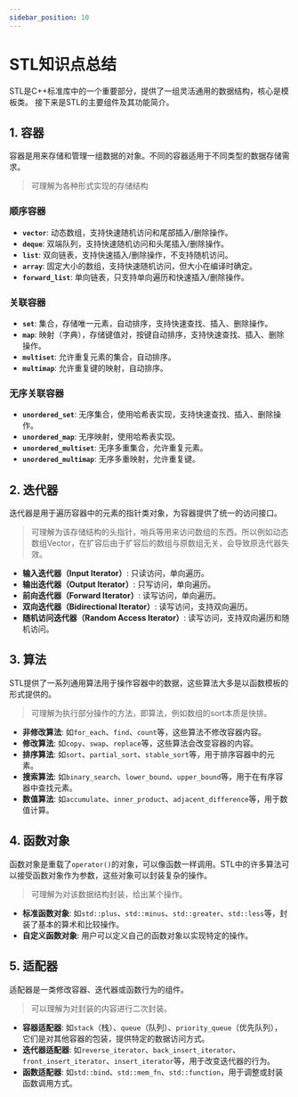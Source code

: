 ```yaml
---
sidebar_position: 10
---
```


# STL知识点总结

STL是C++标准库中的一个重要部分，提供了一组灵活通用的数据结构，核心是模板类。
接下来是STL的主要组件及其功能简介。

## 1. 容器  

容器是用来存储和管理一组数据的对象。不同的容器适用于不同类型的数据存储需求。

>可理解为各种形式实现的存储结构

### 顺序容器
- **`vector`**: 动态数组，支持快速随机访问和尾部插入/删除操作。
- **`deque`**: 双端队列，支持快速随机访问和头尾插入/删除操作。
- **`list`**: 双向链表，支持快速插入/删除操作，不支持随机访问。
- **`array`**: 固定大小的数组，支持快速随机访问，但大小在编译时确定。
- **`forward_list`**: 单向链表，只支持单向遍历和快速插入/删除操作。

### 关联容器
- **`set`**: 集合，存储唯一元素，自动排序，支持快速查找、插入、删除操作。
- **`map`**: 映射（字典），存储键值对，按键自动排序，支持快速查找、插入、删除操作。
- **`multiset`**: 允许重复元素的集合，自动排序。
- **`multimap`**: 允许重复键的映射，自动排序。

### 无序关联容器
- **`unordered_set`**: 无序集合，使用哈希表实现，支持快速查找、插入、删除操作。
- **`unordered_map`**: 无序映射，使用哈希表实现。
- **`unordered_multiset`**: 无序多重集合，允许重复元素。
- **`unordered_multimap`**: 无序多重映射，允许重复键。

## 2. 迭代器
迭代器是用于遍历容器中的元素的指针类对象，为容器提供了统一的访问接口。
> 可理解为该存储结构的头指针，哨兵等用来访问数组的东西。所以例如动态数组Vector，在扩容后由于扩容后的数组与原数组无关，会导致原迭代器失效。
- **输入迭代器（Input Iterator）**: 只读访问，单向遍历。
- **输出迭代器（Output Iterator）**: 只写访问，单向遍历。
- **前向迭代器（Forward Iterator）**: 读写访问，单向遍历。
- **双向迭代器（Bidirectional Iterator）**: 读写访问，支持双向遍历。
- **随机访问迭代器（Random Access Iterator）**: 读写访问，支持双向遍历和随机访问。

## 3. 算法
STL提供了一系列通用算法用于操作容器中的数据，这些算法大多是以函数模板的形式提供的。
>可理解为执行部分操作的方法，即算法，例如数组的sort本质是快排。
- **非修改算法**: 如`for_each`、`find`、`count`等，这些算法不修改容器内容。
- **修改算法**: 如`copy`、`swap`、`replace`等，这些算法会改变容器的内容。
- **排序算法**: 如`sort`、`partial_sort`、`stable_sort`等，用于排序容器中的元素。
- **搜索算法**: 如`binary_search`、`lower_bound`、`upper_bound`等，用于在有序容器中查找元素。
- **数值算法**: 如`accumulate`、`inner_product`、`adjacent_difference`等，用于数值计算。

## 4. 函数对象
函数对象是重载了`operator()`的对象，可以像函数一样调用。STL中的许多算法可以接受函数对象作为参数，这些对象可以封装复杂的操作。
>可理解为对该数据结构封装，给出某个操作。
- **标准函数对象**: 如`std::plus`、`std::minus`、`std::greater`、`std::less`等，封装了基本的算术和比较操作。
- **自定义函数对象**: 用户可以定义自己的函数对象以实现特定的操作。

## 5. 适配器
适配器是一类修改容器、迭代器或函数行为的组件。
>可以理解为对封装的内容进行二次封装。
- **容器适配器**: 如`stack`（栈）、`queue`（队列）、`priority_queue`（优先队列），它们是对其他容器的包装，提供特定的数据访问方式。
- **迭代器适配器**: 如`reverse_iterator`、`back_insert_iterator`、`front_insert_iterator`、`insert_iterator`等，用于改变迭代器的行为。
- **函数适配器**: 如`std::bind`、`std::mem_fn`、`std::function`，用于调整或封装函数调用方式。
